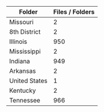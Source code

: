 | Folder        |   Files / Folders |
|---------------|-------------------|
| Missouri      |                 2 |
| 8th District  |                 2 |
| Illinois      |               950 |
| Mississippi   |                 2 |
| Indiana       |               949 |
| Arkansas      |                 2 |
| United States |                 1 |
| Kentucky      |                 2 |
| Tennessee     |               966 |